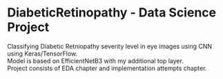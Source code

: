 # DiabeticRetinopathy - Data Science Project
Classifying Diabetic Retniopathy severity level in eye images using CNN using Keras/TensorFlow.<br />
Model is based on EfficientNetB3 with my additional top layer.<br />
Project consists of EDA chapter and implementation attempts chapter.
